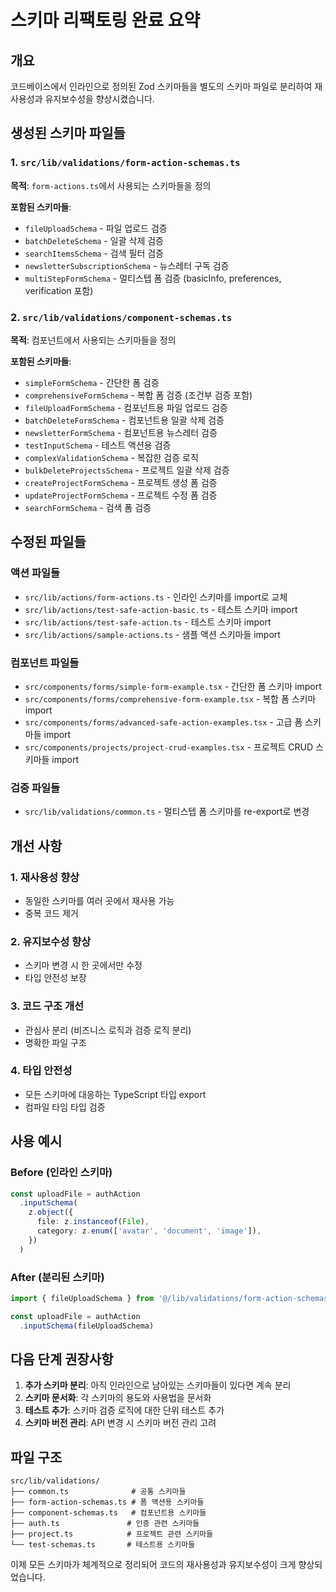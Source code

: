 # 스키마 리팩토링 완료 요약

## 개요
코드베이스에서 인라인으로 정의된 Zod 스키마들을 별도의 스키마 파일로 분리하여 재사용성과 유지보수성을 향상시켰습니다.

## 생성된 스키마 파일들

### 1. `src/lib/validations/form-action-schemas.ts`
**목적**: `form-actions.ts`에서 사용되는 스키마들을 정의

**포함된 스키마들**:
- `fileUploadSchema` - 파일 업로드 검증
- `batchDeleteSchema` - 일괄 삭제 검증
- `searchItemsSchema` - 검색 필터 검증
- `newsletterSubscriptionSchema` - 뉴스레터 구독 검증
- `multiStepFormSchema` - 멀티스텝 폼 검증 (basicInfo, preferences, verification 포함)

### 2. `src/lib/validations/component-schemas.ts`
**목적**: 컴포넌트에서 사용되는 스키마들을 정의

**포함된 스키마들**:
- `simpleFormSchema` - 간단한 폼 검증
- `comprehensiveFormSchema` - 복합 폼 검증 (조건부 검증 포함)
- `fileUploadFormSchema` - 컴포넌트용 파일 업로드 검증
- `batchDeleteFormSchema` - 컴포넌트용 일괄 삭제 검증
- `newsletterFormSchema` - 컴포넌트용 뉴스레터 검증
- `testInputSchema` - 테스트 액션용 검증
- `complexValidationSchema` - 복잡한 검증 로직
- `bulkDeleteProjectsSchema` - 프로젝트 일괄 삭제 검증
- `createProjectFormSchema` - 프로젝트 생성 폼 검증
- `updateProjectFormSchema` - 프로젝트 수정 폼 검증
- `searchFormSchema` - 검색 폼 검증

## 수정된 파일들

### 액션 파일들
- `src/lib/actions/form-actions.ts` - 인라인 스키마를 import로 교체
- `src/lib/actions/test-safe-action-basic.ts` - 테스트 스키마 import
- `src/lib/actions/test-safe-action.ts` - 테스트 스키마 import
- `src/lib/actions/sample-actions.ts` - 샘플 액션 스키마들 import

### 컴포넌트 파일들
- `src/components/forms/simple-form-example.tsx` - 간단한 폼 스키마 import
- `src/components/forms/comprehensive-form-example.tsx` - 복합 폼 스키마 import
- `src/components/forms/advanced-safe-action-examples.tsx` - 고급 폼 스키마들 import
- `src/components/projects/project-crud-examples.tsx` - 프로젝트 CRUD 스키마들 import

### 검증 파일들
- `src/lib/validations/common.ts` - 멀티스텝 폼 스키마를 re-export로 변경

## 개선 사항

### 1. 재사용성 향상
- 동일한 스키마를 여러 곳에서 재사용 가능
- 중복 코드 제거

### 2. 유지보수성 향상
- 스키마 변경 시 한 곳에서만 수정
- 타입 안전성 보장

### 3. 코드 구조 개선
- 관심사 분리 (비즈니스 로직과 검증 로직 분리)
- 명확한 파일 구조

### 4. 타입 안전성
- 모든 스키마에 대응하는 TypeScript 타입 export
- 컴파일 타임 타입 검증

## 사용 예시

### Before (인라인 스키마)
```typescript
const uploadFile = authAction
  .inputSchema(
    z.object({
      file: z.instanceof(File),
      category: z.enum(['avatar', 'document', 'image']),
    })
  )
```

### After (분리된 스키마)
```typescript
import { fileUploadSchema } from '@/lib/validations/form-action-schemas'

const uploadFile = authAction
  .inputSchema(fileUploadSchema)
```

## 다음 단계 권장사항

1. **추가 스키마 분리**: 아직 인라인으로 남아있는 스키마들이 있다면 계속 분리
2. **스키마 문서화**: 각 스키마의 용도와 사용법을 문서화
3. **테스트 추가**: 스키마 검증 로직에 대한 단위 테스트 추가
4. **스키마 버전 관리**: API 변경 시 스키마 버전 관리 고려

## 파일 구조
```
src/lib/validations/
├── common.ts              # 공통 스키마들
├── form-action-schemas.ts # 폼 액션용 스키마들
├── component-schemas.ts   # 컴포넌트용 스키마들
├── auth.ts               # 인증 관련 스키마들
├── project.ts            # 프로젝트 관련 스키마들
└── test-schemas.ts       # 테스트용 스키마들
```

이제 모든 스키마가 체계적으로 정리되어 코드의 재사용성과 유지보수성이 크게 향상되었습니다.
